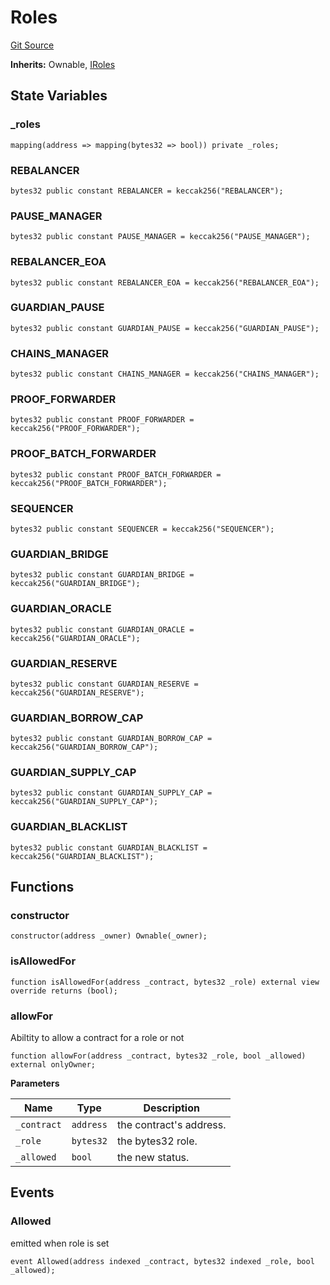# Roles
[Git Source](https://github.com/malda-protocol/malda-lending/blob/ae9b756ce0322e339daafd68cf97592f5de2033d/src\Roles.sol)

**Inherits:**
Ownable, [IRoles](/src\interfaces\IRoles.sol\interface.IRoles.md)


## State Variables
### _roles

```solidity
mapping(address => mapping(bytes32 => bool)) private _roles;
```


### REBALANCER

```solidity
bytes32 public constant REBALANCER = keccak256("REBALANCER");
```


### PAUSE_MANAGER

```solidity
bytes32 public constant PAUSE_MANAGER = keccak256("PAUSE_MANAGER");
```


### REBALANCER_EOA

```solidity
bytes32 public constant REBALANCER_EOA = keccak256("REBALANCER_EOA");
```


### GUARDIAN_PAUSE

```solidity
bytes32 public constant GUARDIAN_PAUSE = keccak256("GUARDIAN_PAUSE");
```


### CHAINS_MANAGER

```solidity
bytes32 public constant CHAINS_MANAGER = keccak256("CHAINS_MANAGER");
```


### PROOF_FORWARDER

```solidity
bytes32 public constant PROOF_FORWARDER = keccak256("PROOF_FORWARDER");
```


### PROOF_BATCH_FORWARDER

```solidity
bytes32 public constant PROOF_BATCH_FORWARDER = keccak256("PROOF_BATCH_FORWARDER");
```


### SEQUENCER

```solidity
bytes32 public constant SEQUENCER = keccak256("SEQUENCER");
```


### GUARDIAN_BRIDGE

```solidity
bytes32 public constant GUARDIAN_BRIDGE = keccak256("GUARDIAN_BRIDGE");
```


### GUARDIAN_ORACLE

```solidity
bytes32 public constant GUARDIAN_ORACLE = keccak256("GUARDIAN_ORACLE");
```


### GUARDIAN_RESERVE

```solidity
bytes32 public constant GUARDIAN_RESERVE = keccak256("GUARDIAN_RESERVE");
```


### GUARDIAN_BORROW_CAP

```solidity
bytes32 public constant GUARDIAN_BORROW_CAP = keccak256("GUARDIAN_BORROW_CAP");
```


### GUARDIAN_SUPPLY_CAP

```solidity
bytes32 public constant GUARDIAN_SUPPLY_CAP = keccak256("GUARDIAN_SUPPLY_CAP");
```


### GUARDIAN_BLACKLIST

```solidity
bytes32 public constant GUARDIAN_BLACKLIST = keccak256("GUARDIAN_BLACKLIST");
```


## Functions
### constructor


```solidity
constructor(address _owner) Ownable(_owner);
```

### isAllowedFor


```solidity
function isAllowedFor(address _contract, bytes32 _role) external view override returns (bool);
```

### allowFor

Abiltity to allow a contract for a role or not


```solidity
function allowFor(address _contract, bytes32 _role, bool _allowed) external onlyOwner;
```
**Parameters**

|Name|Type|Description|
|----|----|-----------|
|`_contract`|`address`|the contract's address.|
|`_role`|`bytes32`|the bytes32 role.|
|`_allowed`|`bool`|the new status.|


## Events
### Allowed
emitted when role is set


```solidity
event Allowed(address indexed _contract, bytes32 indexed _role, bool _allowed);
```

